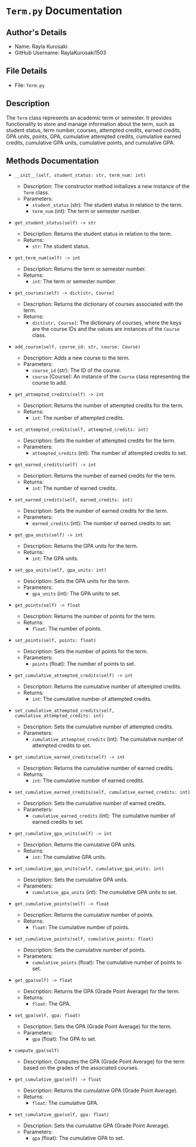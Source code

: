 # `Term.py` Documentation

## Author's Details
- Name: Rayla Kurosaki
- GitHub Username: RaylaKurosaki1503

## File Details
- File: `Term.py`

## Description
The `Term` class represents an academic term or semester. It provides functionality to store and manage information about the term, such as student status, term number, courses, attempted credits, earned credits, GPA units, points, GPA, cumulative attempted credits, cumulative earned credits, cumulative GPA units, cumulative points, and cumulative GPA.

## Methods Documentation

- `__init__(self, student_status: str, term_num: int)`
  - Description: The constructor method initializes a new instance of the `Term` class.
  - Parameters:
    - `student_status` (str): The student status in relation to the term.
    - `term_num` (int): The term or semester number.

- `get_student_status(self) -> str`
  - Description: Returns the student status in relation to the term.
  - Returns:
    - `str`: The student status.

- `get_term_num(self) -> int`
  - Description: Returns the term or semester number.
  - Returns:
    - `int`: The term or semester number.

- `get_courses(self) -> dict[str, Course]`
  - Description: Returns the dictionary of courses associated with the term.
  - Returns:
    - `dict[str, Course]`: The dictionary of courses, where the keys are the course IDs and the values are instances of the `Course` class.

- `add_course(self, course_id: str, course: Course)`
  - Description: Adds a new course to the term.
  - Parameters:
    - `course_id` (str): The ID of the course.
    - `course` (Course): An instance of the `Course` class representing the course to add.

- `get_attempted_credits(self) -> int`
  - Description: Returns the number of attempted credits for the term.
  - Returns:
    - `int`: The number of attempted credits.

- `set_attempted_credits(self, attempted_credits: int)`
  - Description: Sets the number of attempted credits for the term.
  - Parameters:
    - `attempted_credits` (int): The number of attempted credits to set.

- `get_earned_credits(self) -> int`
  - Description: Returns the number of earned credits for the term.
  - Returns:
    - `int`: The number of earned credits.

- `set_earned_credits(self, earned_credits: int)`
  - Description: Sets the number of earned credits for the term.
  - Parameters:
    - `earned_credits` (int): The number of earned credits to set.

- `get_gpa_units(self) -> int`
  - Description: Returns the GPA units for the term.
  - Returns:
    - `int`: The GPA units.

- `set_gpa_units(self, gpa_units: int)`
  - Description: Sets the GPA units for the term.
  - Parameters:
    - `gpa_units` (int): The GPA units to set.

- `get_points(self) -> float`
  - Description: Returns the number of points for the term.
  - Returns:
    - `float`: The number of points.

- `set_points(self, points: float)`
  - Description: Sets the number of points for the term.
  - Parameters:
    - `points` (float): The number of points to set.

- `get_cumulative_attempted_credits(self) -> int`
  - Description: Returns the cumulative number of attempted credits.
  - Returns:
    - `int`: The cumulative number of attempted credits.



- `set_cumulative_attempted_credits(self, cumulative_attempted_credits: int)`
  - Description: Sets the cumulative number of attempted credits.
  - Parameters:
    - `cumulative_attempted_credits` (int): The cumulative number of attempted credits to set.

- `get_cumulative_earned_credits(self) -> int`
  - Description: Returns the cumulative number of earned credits.
  - Returns:
    - `int`: The cumulative number of earned credits.

- `set_cumulative_earned_credits(self, cumulative_earned_credits: int)`
  - Description: Sets the cumulative number of earned credits.
  - Parameters:
    - `cumulative_earned_credits` (int): The cumulative number of earned credits to set.

- `get_cumulative_gpa_units(self) -> int`
  - Description: Returns the cumulative GPA units.
  - Returns:
    - `int`: The cumulative GPA units.

- `set_cumulative_gpa_units(self, cumulative_gpa_units: int)`
  - Description: Sets the cumulative GPA units.
  - Parameters:
    - `cumulative_gpa_units` (int): The cumulative GPA units to set.

- `get_cumulative_points(self) -> float`
  - Description: Returns the cumulative number of points.
  - Returns:
    - `float`: The cumulative number of points.

- `set_cumulative_points(self, cumulative_points: float)`
  - Description: Sets the cumulative number of points.
  - Parameters:
    - `cumulative_points` (float): The cumulative number of points to set.

- `get_gpa(self) -> float`
  - Description: Returns the GPA (Grade Point Average) for the term.
  - Returns:
    - `float`: The GPA.

- `set_gpa(self, gpa: float)`
  - Description: Sets the GPA (Grade Point Average) for the term.
  - Parameters:
    - `gpa` (float): The GPA to set.

- `compute_gpa(self)`
  - Description: Computes the GPA (Grade Point Average) for the term based on the grades of the associated courses.

- `get_cumulative_gpa(self) -> float`
  - Description: Returns the cumulative GPA (Grade Point Average).
  - Returns:
    - `float`: The cumulative GPA.

- `set_cumulative_gpa(self, gpa: float)`
  - Description: Sets the cumulative GPA (Grade Point Average).
  - Parameters:
    - `gpa` (float): The cumulative GPA to set.
